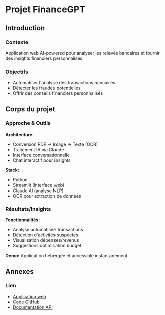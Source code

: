 # Projet FinanceGPT

## Introduction

### Contexte
Application web AI-powered pour analyser les relevés bancaires et fournir des insights financiers personnalisés.

### Objectifs
- Automatiser l'analyse des transactions bancaires
- Détecter les fraudes potentielles
- Offrir des conseils financiers personnalisés

## Corps du projet

### Approche & Outils
**Architecture:**
- Conversion PDF → Image → Texte (OCR)
- Traitement IA via Claude
- Interface conversationnelle
- Chat interactif pour insights

**Stack:**
- Python
- Streamlit (interface web)
- Claude AI (analyse NLP)
- OCR pour extraction de données

### Résultats/Insights
**Fonctionnalités:**
- Analyse automatisée transactions
- Détection d'activités suspectes
- Visualisation dépenses/revenus
- Suggestions optimisation budget

**Démo:**
Application hébergée et accessible instantanément

## Annexes

### Lien
- [Application web](https://financegpt.streamlit.app)
- [Code GitHub](https://github.com/SJamesss/FinanceGPT)
- [Documentation API](https://github.com/SJamesss/FinanceGPT/blob/main/README.md)
